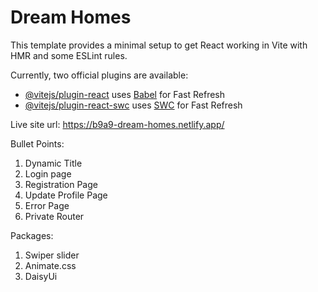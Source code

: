 # Dream Homes

This template provides a minimal setup to get React working in Vite with HMR and some ESLint rules.

Currently, two official plugins are available:

- [@vitejs/plugin-react](https://github.com/vitejs/vite-plugin-react/blob/main/packages/plugin-react/README.md) uses [Babel](https://babeljs.io/) for Fast Refresh
- [@vitejs/plugin-react-swc](https://github.com/vitejs/vite-plugin-react-swc) uses [SWC](https://swc.rs/) for Fast Refresh


Live site url: https://b9a9-dream-homes.netlify.app/

 Bullet Points:
 1. Dynamic Title
 2. Login page
 3. Registration Page
 4. Update Profile Page
 5. Error Page
 6. Private Router


 Packages:
 1. Swiper slider 
 2. Animate.css
 2. DaisyUi
 